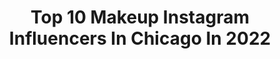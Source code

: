 ---
title: Top 10 Makeup Instagram Influencers In Chicago In 2022
description: >-
  Find top makeup Instagram influencers in Chicago in 2022. Most popular hashtags: #makeup #makeupartist #chicago #chicagomua.
platform: Instagram
hits: 196
text_top: Identify the top-rated Instagram accounts on inBeat.
text_bottom: Our platform aggregates 196 Instagram influencers like this in Chicago, United States for you to collaborate.
profiles:
  - username: "the_ari_gato"
    fullname: >-
      Ariana L. Gato ~ Ari Gato ✨
    bio: >-
      Chicago-based Drag Queen 👑 Actor🎭 Dancer 🕺🏽 Recording Artist 🎤 Bookings: thearigato@gmail.com 💃🏽 Cashapp: $thearigato 💸
    location: "United States"
    followers: 6274
    engagement: 1014
    commentsToLikes: 0.088498
    id: ck5q3t6o2mbb30i1117j71x06
    verified: false
    hashtags: "#instabeauty, #chicago, #arigato, #catsofinstagram"
  - username: "siichele"
    fullname: >-
      Siichele 🩸
    bio: >-
      Drag // MUA // Queer // Chicago Icon by: @stacey_foxy MUA acc: @beatbysiichele ⬇️ Chicago Bond Fond @chibondfund ⬇️ #BLM Carrd
    location: "United States"
    followers: 10469
    engagement: 1074
    commentsToLikes: 0.028959
    id: ck5zno9j4ou910i144jt7lo0j
    verified: false
    hashtags: "#chicagomakeupartist, #sfx, #scary, #mua"
  - username: "vesagashi_mua"
    fullname: >-
      Vesa Gashi
    bio: >-
      Make Up Artist💄. Vesa Gashi &Fitahairstylist . Professional make up and hair 📞:+38345 546788. 049546788 #vesagashi
    location: "United States"
    followers: 53973
    engagement: 125
    commentsToLikes: 0.024779
    id: ck0u1o6bmxh1a0i1997pb1l8g
    verified: false
    hashtags: "#hoodedeyesmakeup, #chicagobeauty, #hair, #pictorial"
  - username: "facesbykourtney"
    fullname: >-
      
    bio: >-
      Chicago MUA 💗 | Not servicing clients until further notice | Brow Class 🔽
    location: "United States"
    followers: 74028
    engagement: 746
    commentsToLikes: 0.010240
    id: ck1364xjk4rly0i19hx3ocifx
    verified: false
    hashtags: ""
  - username: "malii_b8by"
    fullname: >-
      Malii b8by
    bio: >-
      
    location: "United States"
    followers: 50659
    engagement: 137
    commentsToLikes: 0.121163
    id: ck5cfnru6nazk0i11i5br6m75
    verified: false
    hashtags: "#makeup, #chicago, #passthebrushchallege, #makeuptransformation"
  - username: "jazmineonthelookz"
    fullname: >-
      𝙅𝙖𝙯𝙢𝙞𝙣𝙚 𝘼𝙡𝙫𝙖𝙧𝙖𝙙𝙤 🦋
    bio: >-
      💋l SOUTH ATLANTA MUA (DEPOSIT REQUIRED) 📌l For bookings click book button below⤵️ NO DM APPOINTMENT‼️‼️
    location: "United States"
    followers: 7830
    engagement: 217
    commentsToLikes: 0.038022
    id: ck0w457svwvee0i19x578vjme
    verified: false
    hashtags: ""
  - username: "ibeatfaces1"
    fullname: >-
      👑Traci 👑
    bio: >-
      Beauty influencer 💄 Owner of Royal Glam Studio 👑 Rockford IL Pro Mua💄 For PR /collabs ➡️Email /DM
    location: "United States"
    followers: 15660
    engagement: 260
    commentsToLikes: 0.065862
    id: ck136s5mk7zzz0i19d5bwfsyy
    verified: false
    hashtags: "#makeupclass, #melaninpoppin, #blackmakeupartist, #makeuprevolution"
  - username: "cityangelic"
    fullname: >-
      Angelic Brockman | Model
    bio: >-
      DM to book ✨ ✖️ Chicago ✖️ Jeremiah 29:11 ✖️ 23, German/Chinese/Irish @angelicbrockman
    location: "United States"
    followers: 3352
    engagement: 1163
    commentsToLikes: 0.087459
    id: ck137pfjmcpi60i19mdzfvrho
    verified: false
    hashtags: "#photography, #photoshoot, #fitness, #chicagomodels"
  - username: "beautybymclau"
    fullname: >-
      Makeup Artist Chicago
    bio: >-
      Claudia Perozo 👸🏻Maquillando Reinas.✨ 💄Makeup Classes. 📲Appointments 7738867183. 🇻🇪Spanglish. Account in transition to cruelty free 🐰🌱
    location: "United States"
    followers: 6850
    engagement: 599
    commentsToLikes: 0.130050
    id: ck9wd5zgce7l80j78n1stif9c
    verified: false
    hashtags: "#beautybymclau, #chicagomakeup, #chicagoillinois, #soymuavzla"
  - username: "blancasusanne"
    fullname: >-
      Blanca Gutiérrez
    bio: >-
      hi, nice to meet you san diego / los angeles
    location: "United States"
    followers: 38308
    engagement: 220
    commentsToLikes: 0.023634
    id: ck5zzpllwc6sq0i14p1f9dzix
    verified: false
    hashtags: "#mexico, #tulum, #sponsored, #makeup"
---